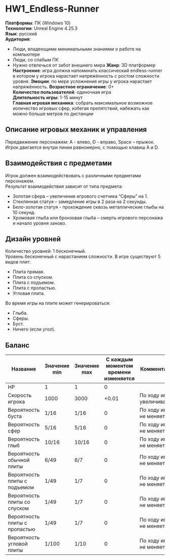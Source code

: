 # HW1_Endless-Runner
__Платформы__: ПК (Windows 10)   
__Технологии__: Unreal Engine 4.25.3  
__Язык__: русский  
__Аудитория__:   
*	Люди, владеющими минимальными знаниями о работе на компьютере
*	Люди, со слабым ПК
*	Нужно отвлечься от забот внешнего мира
__Жанр__: 3D платформер  
__Настроение__: игра должна напоминать классический endless-runner в котором у игрока нарастает напряжённость с ростом сложности уровня.
__Эмоции__: по мере усложнения игры у игрока нарастает напряжённость. 
__Возрастное ограничение__: 0+   
__Количество пользователей__: одиночная игра  
__Длительность игры__: 1-15 минут  
__Главная игровая механика__: собрать максимальное возможное количество игровых сфер, избегая препятствий, набежать как можно больше метров по дистанции

## Описание игровых механик и управления
Передвижение персонажем: A - влево, D - вправо, Space – прыжок.  
Игрок двигается внутри линии равномерно, с помощью клавиш A и D.

## Взаимодействия с предметами
Игрок должен взаимодействовать с различными предметами персонажем.  
Результат взаимодействия зависит от типа предмета:
*	Золотая сфера – увеличение игрового счетчика “Сферы” на 1.
*	Стеклянная статуя – замедление игры в 2 раза на 2 секунды.
*	Бело-золотая статуя - прохождение сквозь металлические глыбы на 10 секунд.
*	Хромовая глыба или бронзовая глыба – смерть игрового персонажа и начало уровня заново.

## Дизайн уровней 
Количество уровней: 1 бесконечный.  
Уровень бесконечный с нарастанием сложности.
В игре существуют 5 видов плит:
*	Плита прямая.
*	Плита со спуском.
*	Плита с подъемом.
*	Плита с пропастью.
*	Угловая плита.

Во время игры на плите может генерироваться:
*	Глыба.
*	Сферы.
*	Буст. 
*	Ничего (если угол). 

## Баланс
Название|	Значение min|	Значение max|	С каждым моментом времени изменяется| 	Комментарий
--------|-------------|-------------|----------------------------------|-------------
HP|	1 |	1 |	0	
Скорость игрока|	1000 |	3000|	+0.01|	По ходу игры увеличивается
Вероятность буста|	1/16|	1/16 |	0 |	По ходу игры не меняется
Вероятность сфер |	5/16 |	5/16	| 0|	По ходу игры не меняется
Вероятность глыб|	10/16 |	10/16|	0|	По ходу игры не меняется
Вероятность обычной плиты|	6/49|	6/7|	0|	По ходу игры не меняется
Вероятность плиты с подъемом|	1/49|	1/7|	0|	По ходу игры не меняется
Вероятность плиты со спуском|	1/49|	1/7|	0|	По ходу игры не меняется
Вероятность плиты с пропастью|	1/49|	1/7|	0|	По ходу игры не меняется
Вероятность угловой плиты|	1/100|	1/10|	0|	По ходу игры не меняется